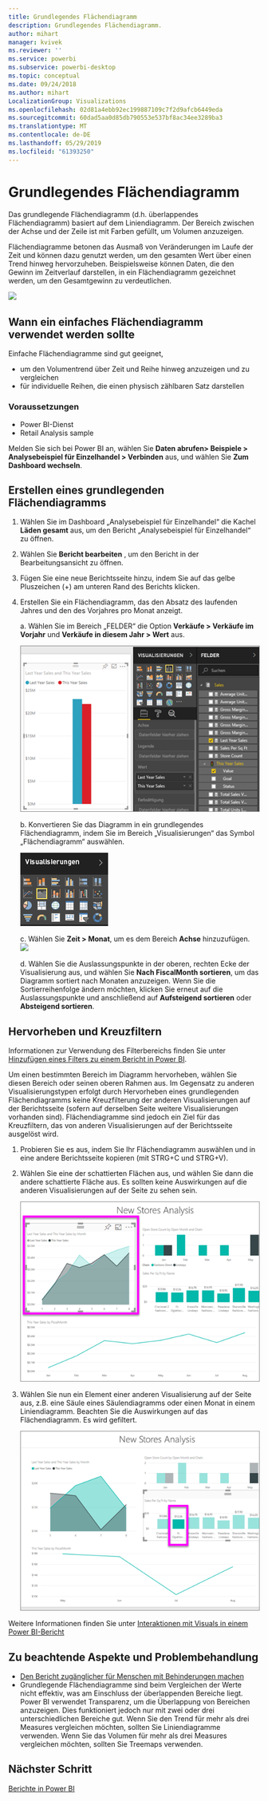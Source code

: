 ```yaml
---
title: Grundlegendes Flächendiagramm
description: Grundlegendes Flächendiagramm.
author: mihart
manager: kvivek
ms.reviewer: ''
ms.service: powerbi
ms.subservice: powerbi-desktop
ms.topic: conceptual
ms.date: 09/24/2018
ms.author: mihart
LocalizationGroup: Visualizations
ms.openlocfilehash: 02d81a4ebb92ec199887109c7f2d9afcb6449eda
ms.sourcegitcommit: 60dad5aa0d85db790553e537bf8ac34ee3289ba3
ms.translationtype: MT
ms.contentlocale: de-DE
ms.lasthandoff: 05/29/2019
ms.locfileid: "61393250"
---
```

# <a name="basic-area-chart"></a>Grundlegendes Flächendiagramm
Das grundlegende Flächendiagramm (d.h. überlappendes Flächendiagramm) basiert auf dem Liniendiagramm. Der Bereich zwischen der Achse und der Zeile ist mit Farben gefüllt, um Volumen anzuzeigen. 

Flächendiagramme betonen das Ausmaß von Veränderungen im Laufe der Zeit und können dazu genutzt werden, um den gesamten Wert über einen Trend hinweg hervorzuheben. Beispielsweise können Daten, die den Gewinn im Zeitverlauf darstellen, in ein Flächendiagramm gezeichnet werden, um den Gesamtgewinn zu verdeutlichen.

![](media/power-bi-visualization-basic-area-chart/powerbi-area-chartnew.png)

## <a name="when-to-use-a-basic-area-chart"></a>Wann ein einfaches Flächendiagramm verwendet werden sollte
Einfache Flächendiagramme sind gut geeignet,

* um den Volumentrend über Zeit und Reihe hinweg anzuzeigen und zu vergleichen 
* für individuelle Reihen, die einen physisch zählbaren Satz darstellen

### <a name="prerequisites"></a>Voraussetzungen
 - Power BI-Dienst
 - Retail Analysis sample

Melden Sie sich bei Power BI an, wählen Sie **Daten abrufen\> Beispiele \> Analysebeispiel für Einzelhandel > Verbinden** aus, und wählen Sie **Zum Dashboard wechseln**. 

## <a name="create-a-basic-area-chart"></a>Erstellen eines grundlegenden Flächendiagramms
 

1. Wählen Sie im Dashboard „Analysebeispiel für Einzelhandel“ die Kachel **Läden gesamt** aus, um den Bericht „Analysebeispiel für Einzelhandel“ zu öffnen.
2. Wählen Sie **Bericht bearbeiten** , um den Bericht in der Bearbeitungsansicht zu öffnen.
3. Fügen Sie eine neue Berichtsseite hinzu, indem Sie auf das gelbe Pluszeichen (+) am unteren Rand des Berichts klicken.
4. Erstellen Sie ein Flächendiagramm, das den Absatz des laufenden Jahres und den des Vorjahres pro Monat anzeigt.
   
   a. Wählen Sie im Bereich „FELDER“ die Option **Verkäufe \> Verkäufe im Vorjahr** und **Verkäufe in diesem Jahr > Wert** aus.

   ![](media/power-bi-visualization-basic-area-chart/power-bi-bar-chart.png)

   b.  Konvertieren Sie das Diagramm in ein grundlegendes Flächendiagramm, indem Sie im Bereich „Visualisierungen“ das Symbol „Flächendiagramm“ auswählen.

   ![](media/power-bi-visualization-basic-area-chart/convertchart.png)
   
   c.  Wählen Sie **Zeit \> Monat**, um es dem Bereich **Achse** hinzuzufügen.   
   ![](media/power-bi-visualization-basic-area-chart/powerbi-area-chartnew.png)
   
   d.  Wählen Sie die Auslassungspunkte in der oberen, rechten Ecke der Visualisierung aus, und wählen Sie **Nach FiscalMonth sortieren**, um das Diagramm sortiert nach Monaten anzuzeigen. Wenn Sie die Sortierreihenfolge ändern möchten, klicken Sie erneut auf die Auslassungspunkte und anschließend auf **Aufsteigend sortieren** oder **Absteigend sortieren**.

## <a name="highlighting-and-cross-filtering"></a>Hervorheben und Kreuzfiltern
Informationen zur Verwendung des Filterbereichs finden Sie unter [Hinzufügen eines Filters zu einem Bericht in Power BI](../power-bi-report-add-filter.md).

Um einen bestimmten Bereich im Diagramm hervorheben, wählen Sie diesen Bereich oder seinen oberen Rahmen aus.  Im Gegensatz zu anderen Visualisierungstypen erfolgt durch Hervorheben eines grundlegenden Flächendiagramms keine Kreuzfilterung der anderen Visualisierungen auf der Berichtsseite (sofern auf derselben Seite weitere Visualisierungen vorhanden sind). Flächendiagramme sind jedoch ein Ziel für das Kreuzfiltern, das von anderen Visualisierungen auf der Berichtsseite ausgelöst wird. 

1. Probieren Sie es aus, indem Sie Ihr Flächendiagramm auswählen und in eine andere Berichtsseite kopieren (mit STRG+C und STRG+V).
2. Wählen Sie eine der schattierten Flächen aus, und wählen Sie dann die andere schattierte Fläche aus. Es sollten keine Auswirkungen auf die anderen Visualisierungen auf der Seite zu sehen sein.

    ![Die ausgewählte Visualisierung für die Verkäufe dieses Jahres als Flächendiagramm](media/power-bi-visualization-basic-area-chart/power-bi-select-area.png)

3. Wählen Sie nun ein Element einer anderen Visualisierung auf der Seite aus, z.B. eine Säule eines Säulendiagramms oder einen Monat in einem Liniendiagramm. Beachten Sie die Auswirkungen auf das Flächendiagramm. Es wird gefiltert.  

    ![Die ausgewählte Säule „Ft Oglethorpe“](media/power-bi-visualization-basic-area-chart/power-bi-filter.png) 

Weitere Informationen finden Sie unter [Interaktionen mit Visuals in einem Power BI-Bericht](../service-reports-visual-interactions.md)


## <a name="considerations-and-troubleshooting"></a>Zu beachtende Aspekte und Problembehandlung   
* [Den Bericht zugänglicher für Menschen mit Behinderungen machen](../desktop-accessibility.md)
* Grundlegende Flächendiagramme sind beim Vergleichen der Werte nicht effektiv, was am Einschluss der überlappenden Bereiche liegt. Power BI verwendet Transparenz, um die Überlappung von Bereichen anzuzeigen. Dies funktioniert jedoch nur mit zwei oder drei unterschiedlichen Bereiche gut. Wenn Sie den Trend für mehr als drei Measures vergleichen möchten, sollten Sie Liniendiagramme verwenden. Wenn Sie das Volumen für mehr als drei Measures vergleichen möchten, sollten Sie Treemaps verwenden.

## <a name="next-step"></a>Nächster Schritt
[Berichte in Power BI](power-bi-visualization-card.md)  

